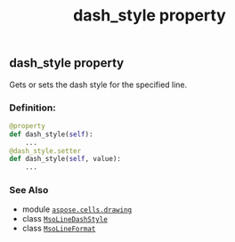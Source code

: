 ﻿---
title: dash_style property
second_title: Aspose.Cells for Python via .NET API References
description: 
type: docs
weight: 40
url: /aspose.cells.drawing/msolineformat/dash_style/
is_root: false
---

## dash_style property


Gets or sets the dash style for the specified line.
### Definition:
```python
@property
def dash_style(self):
    ...
@dash_style.setter
def dash_style(self, value):
    ...
```

### See Also
* module [`aspose.cells.drawing`](../../)
* class [`MsoLineDashStyle`](/cells/python-net/aspose.cells.drawing/msolinedashstyle)
* class [`MsoLineFormat`](/cells/python-net/aspose.cells.drawing/msolineformat)
